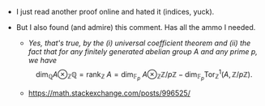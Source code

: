 - I just read another proof online and hated it (indices, yuck). 

- But I also found (and admire) this comment. Has all the ammo I needed.

    - *Yes, that's true, by the (i) universal coefficient theorem and (ii) the fact that for any finitely generated abelian group $A$ and any prime $p$, we have*
$$\dim_{\mathbb Q} A\otimes_{\mathbb Z}{\mathbb Q} = \text{rank}_{\mathbb Z}\ A = \text{dim}_{{\mathbb F}_p}\ A\otimes_{\mathbb Z} {\mathbb Z}/p{\mathbb Z} - \text{dim}_{{\mathbb F}_p}\text{Tor}^1_{\mathbb Z}(A,{\mathbb Z}/p{\mathbb Z}).$$

    - <https://math.stackexchange.com/posts/996525/>
